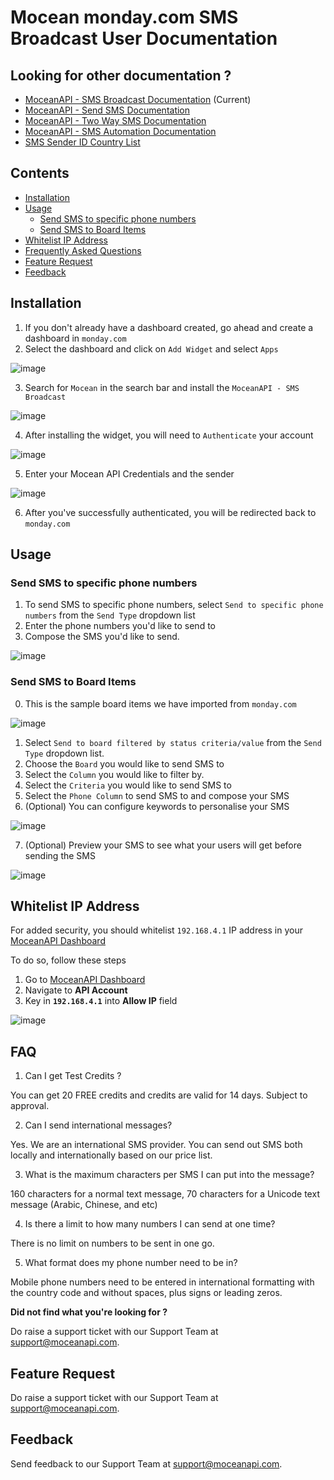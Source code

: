 # Mocean monday.com SMS Broadcast User Documentation

## Looking for other documentation ?
- [MoceanAPI - SMS Broadcast Documentation](https://moceanapi.github.io/monday-dashboard/)  (Current)
- [MoceanAPI - Send SMS Documentation](https://moceanapi.github.io/monday-item/)
- [MoceanAPI - Two Way SMS Documentation](https://moceanapi.github.io/monday-two-way/)
- [MoceanAPI - SMS Automation Documentation](https://moceanapi.github.io/monday-automation/)
- [SMS Sender ID Country List](https://moceanapi.github.io/monday/)

## Contents
- [Installation](#installation)
- [Usage](#usage)
    - [Send SMS to specific phone numbers](#send-sms-to-specific-phone-numbers)
    - [Send SMS to Board Items](#send-sms-to-board-items)
- [Whitelist IP Address](#whitelist-ip-address)
- [Frequently Asked Questions](#faq)
- [Feature Request](#feature-request)
- [Feedback](#feedback)

## Installation

1. If you don't already have a dashboard created, go ahead and create a dashboard in `monday.com`
2. Select the dashboard and click on `Add Widget` and select `Apps`

![image](https://user-images.githubusercontent.com/24620178/153533091-f1e61325-b6e6-4771-b6ae-4c2097437e62.png)

3. Search for `Mocean` in the search bar and install the `MoceanAPI - SMS Broadcast`

![image](https://user-images.githubusercontent.com/24620178/153551069-c098d07a-c57d-4f9a-b304-98309d438554.png)

4. After installing the widget, you will need to `Authenticate` your account

![image](https://user-images.githubusercontent.com/24620178/153541647-1d1bb726-cdc3-475a-8da0-1504ff583614.png)

5. Enter your Mocean API Credentials and the sender

![image](https://user-images.githubusercontent.com/24620178/206361812-183b24e8-8a89-4044-8b4a-ae32fee3320b.png)

6. After you've successfully authenticated, you will be redirected back to `monday.com`

## Usage
### Send SMS to specific phone numbers

1. To send SMS to specific phone numbers, select `Send to specific phone numbers` from the `Send Type` dropdown list
2. Enter the phone numbers you'd like to send to
3. Compose the SMS you'd like to send.

![image](https://user-images.githubusercontent.com/24620178/206366203-d39691fb-ae2c-4a86-a2e3-aacefa07a2e7.png)

### Send SMS to Board Items
0. This is the sample board items we have imported from `monday.com`

![image](https://user-images.githubusercontent.com/24620178/206368766-bcd9b2df-e1a7-49e4-99e2-01032749fccb.png)

1. Select `Send to board filtered by status criteria/value` from the `Send Type` dropdown list.
2. Choose the `Board` you would like to send SMS to
3. Select the `Column` you would like to filter by.
4. Select the `Criteria` you would like to send SMS to
5. Select the `Phone Column` to send SMS to and compose your SMS
6. (Optional) You can configure keywords to personalise your SMS

![image](https://user-images.githubusercontent.com/24620178/206367524-c0d4e85d-f35c-4ab6-871f-733830cbd3a0.png)

7. (Optional) Preview your SMS to see what your users will get before sending the SMS

![image](https://user-images.githubusercontent.com/24620178/206367607-4ce1bf68-33ec-41c7-a825-7867bc2c0189.png)

## Whitelist IP Address

For added security, you should whitelist `192.168.4.1` IP address in your [MoceanAPI Dashboard](https://dashboard.moceanapi.com)

To do so, follow these steps

1. Go to [MoceanAPI Dashboard](https://dashboard.moceanapi.com/user/apisetting)
2. Navigate to **API Account** 
3. Key in **`192.168.4.1`** into **Allow IP** field

![image](https://user-images.githubusercontent.com/24620178/200761674-1ccb6e6c-2d7b-499d-bef6-ee47a3e2a624.png)

## FAQ
1. Can I get Test Credits ?

You can get 20 FREE credits and credits are valid for 14 days. Subject to approval.

2. Can I send international messages?

Yes. We are an international SMS provider. You can send out SMS both locally and internationally based on our price list.

3. What is the maximum characters per SMS I can put into the message?

160 characters for a normal text message, 70 characters for a Unicode text message (Arabic, Chinese, and etc)

4. Is there a limit to how many numbers I can send at one time?

There is no limit on numbers to be sent in one go.

5. What format does my phone number need to be in?

Mobile phone numbers need to be entered in international formatting with the country code and without spaces, plus signs or leading zeros.

**Did not find what you're looking for ?**

Do raise a support ticket with our Support Team at [support@moceanapi.com](mailto:support@moceanapi.com).

## Feature Request
Do raise a support ticket with our Support Team at [support@moceanapi.com](mailto:support@moceanapi.com).

## Feedback
Send feedback to our Support Team at [support@moceanapi.com](mailto:support@moceanapi.com).
